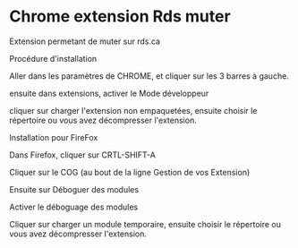 Chrome extension Rds muter
================================

Extension permetant de muter sur rds.ca

Procédure d'installation

Aller dans les paramètres de CHROME, et cliquer sur les 3 barres à gauche.

ensuite dans extensions, activer le Mode développeur

cliquer sur charger l'extension non empaquetées, ensuite choisir le répertoire ou vous avez décompresser l'extension.


Installation pour FireFox

Dans Firefox, cliquer sur CRTL-SHIFT-A

Cliquer sur le COG (au bout de la ligne Gestion de vos Extension)

Ensuite sur Déboguer des modules

Activer le déboguage des modules

Cliquer sur charger un module temporaire, ensuite choisir le répertoire ou vous avez décompresser l'extension.